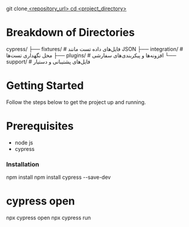 git clone[ <repository_url>
cd <project_directory>](https://github.com/MehrShad-akb/cypress.git)

# Breakdown of Directories
cypress/
├── fixtures/        # فایل‌های داده تست مانند JSON
├── integration/     # محل نگهداری تست‌ها
├── plugins/         # افزونه‌ها و پیکربندی‌های سفارشی
└── support/         # فایل‌های پشتیبانی و دستیار

# Getting Started

Follow the steps below to get the project up and running.

# Prerequisites
- node js
- cypress
### Installation
npm install
npm install cypress --save-dev
#  cypress open
npx cypress open
npx cypress run


